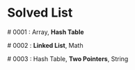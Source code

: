 # Solved List

\# 0001 : Array, <b>Hash Table</b>

\# 0002 :  <b>Linked List</b>, Math

\# 0003 : Hash Table, <b>Two Pointers</b>, String